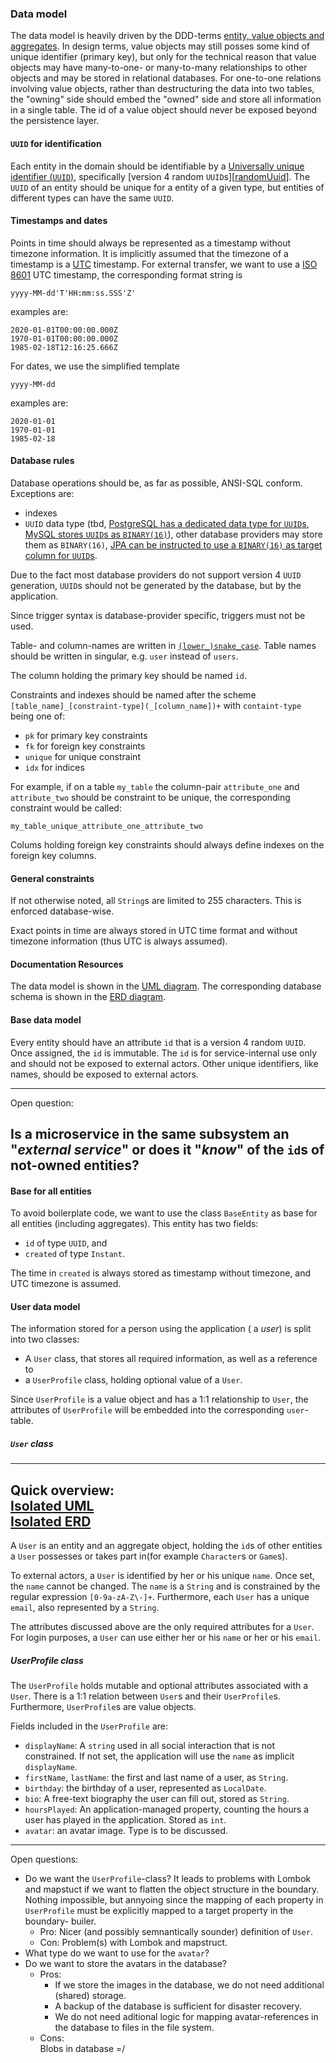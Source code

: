 ### Data model

The data model is heavily driven by the DDD-terms [entity, value objects and aggregates][dddBlocks].
In design terms, value objects may still posses some kind of unique identifier (primary key), but 
only for the technical reason that value objects may have many-to-one- or many-to-many relationships
to other objects and may be stored in relational databases. For one-to-one relations involving value 
objects, rather than destructuring the data into two tables, the "owning" side should embed the 
"owned" side and store all information in a single table. The id of a value object should never be
exposed beyond the persistence layer.

#### `UUID` for identification
Each entity in the domain should be identifiable by a 
[Universally unique identifier (`UUID`)][uuid], specifically
[version 4 random `UUID`s][[randomUuid]]. The `UUID` of an entity should be unique for a entity of a
given type, but entities of different types can have the same `UUID`.

#### Timestamps and dates

Points in time should always be represented as a timestamp without timezone information. It is
implicitly assumed that the timezone of a timestamp is a [UTC][utc] timestamp. For external
transfer, we want to use a [ISO 8601][iso8601] UTC timestamp, the corresponding format string is

    yyyy-MM-dd'T'HH:mm:ss.SSS'Z'
examples are:

    2020-01-01T00:00:00.000Z
    1970-01-01T00:00:00.000Z
    1985-02-18T12:16:25.666Z
   
For dates, we use the simplified template

    yyyy-MM-dd
examples are:

    2020-01-01
    1970-01-01
    1985-02-18
#### Database rules

Database operations should be, as far as possible, ANSI-SQL conform. Exceptions are:

- indexes
- `UUID` data type (tbd, [PostgreSQL has a dedicated data type for `UUID`s][postgresqlDataTypes], 
   [MySQL stores `UUID`s as `BINARY(16)`][mysqlUuid]), other database providers may store them as 
   `BINARY(16)`,
   [JPA can be instructed to use a `BINARY(16)` as target column for `UUID`s][jpaUuidBin16].

Due to the fact most database providers do not support version 4 `UUID` generation, `UUID`s should
not be generated by the database, but by the application.

Since trigger syntax is database-provider specific, triggers must not be used.

Table- and column-names are written in [`(lower_)snake_case`][snakeCase]. Table names should be 
written in singular, e.g. `user` instead of `users`.

The column holding the primary key should be named `id`.

Constraints and indexes should be named after the scheme 
`[table_name]_[constraint-type](_[column_name])+` with `containt-type` being one of:

- `pk` for primary key constraints
- `fk` for foreign key constraints
- `unique` for unique constraint
- `idx` for indices

For example, if on a table `my_table` the column-pair `attribute_one` and `attribute_two` should be 
constraint to be unique, the corresponding constraint would be called:

    my_table_unique_attribute_one_attribute_two
Colums holding foreign key constraints should always define indexes on the foreign key columns.


#### General constraints

If not otherwise noted, all `String`s are limited to 255 characters. This is enforced database-wise.

Exact points in time are always stored in UTC time format and without timezone information (thus UTC
is always assumed).

#### Documentation Resources

The data model is shown in the [UML diagram][uml]. The corresponding database schema is shown in the
[ERD diagram][erd].

#### Base data model

Every entity should have an attribute `id` that is a version 4 random `UUID`. Once 
assigned, the `id` is immutable. The `id` is for service-internal use only and should not be exposed
to external actors. Other unique identifiers, like names, should be exposed to external actors.

---
Open question:

Is a microservice in the same subsystem an "*external service*" or does it "*know*" of the `id`s
of not-owned entities? 
---

#### Base for all entities

To avoid boilerplate code, we want to use the class `BaseEntity` as base for all entities (including
aggregates). This entity has two fields:
- `id` of type `UUID`, and
- `created` of type `Instant`. 

The time in `created` is always stored as timestamp without timezone, and UTC timezone is assumed.

#### User data model

The information stored for a person using the application ( a *user*) is split into two classes:

- A `User` class, that stores all required information, as well as a reference to
- a `UserProfile` class, holding optional value of a `User`.

Since `UserProfile` is a value object and has a 1:1 relationship to `User`, the attributes of 
`UserProfile` will be embedded into the corresponding `user`-table.

##### `User` class

---
Quick overview:<br>
[Isolated UML][userUml]<br>
[Isolated ERD][userErd]<br>
---

A `User` is an entity and an aggregate object, holding the `id`s of other entities a `User` 
possesses or takes part in(for example `Character`s or `Game`s).
 
To external actors, a `User` is identified by her or his unique `name`. Once set, the `name` cannot
be changed. The `name` is a `String` and is constrained by the regular expression `[0-9a-zA-Z\-]+`.
Furthermore, each `User` has a unique `email`, also represented by a `String`. 

The attributes discussed above are the only required attributes for a `User`. For login purposes,
a `User` can use either her or his `name` or her or his `email`.

##### UserProfile class

The `UserProfile` holds mutable and optional attributes associated with a `User`. There is a 1:1 
relation between `User`s and their `UserProfile`s. Furthermore, `UserProfile`s are value objects.

Fields included in the `UserProfile` are:
- `displayName`: A `string` used in all social interaction that is not constrained. If not set,
  the application will use the `name` as implicit `displayName`.
- `firstName`, `lastName`: the first and last name of a user, as `String`.
- `birthday`: the birthday of a user, represented as `LocalDate`.
- `bio`: A free-text biography the user can fill out, stored as `String`.
- `hoursPlayed`: An application-managed property, counting the hours a user has played in the 
   application. Stored as `int`.
- `avatar`: an avatar image. Type is to be discussed.

---
Open questions:
- Do we want the `UserProfile`-class? It leads to problems with Lombok and mapstuct if we want to
  flatten the object structure in the boundary. Nothing impossible, but annyoing since the mapping 
  of each property in `UserProfile` must be explicitly mapped to a target property in the boundary-
  builer.
  - Pro:
    Nicer (and possibly semnantically sounder) definition of `User`.
  - Con:
    Problem(s) with Lombok and mapstruct.
- What type do we want to use for the `avatar`?
- Do we want to store the avatars in the database?
  - Pros: 
    - If we store the images in the database, we do not need additional (shared) storage.
    - A backup of the database is sufficient for disaster recovery.
    - We do not need aditional logic for mapping avatar-references in the database to files in the file system.
  - Cons:<br>
    Blobs in database =/

[dddBlocks]: https://en.wikipedia.org/wiki/Domain-driven_design#Building_blocks
[uuid]: https://en.wikipedia.org/wiki/Universally_unique_identifier
[randomUuid]: https://en.wikipedia.org/wiki/Universally_unique_identifier#Version_4_(random)
[utc]: https://en.wikipedia.org/wiki/Coordinated_Universal_Time
[iso8601]: https://en.wikipedia.org/wiki/Coordinated_Universal_Time
[postgresqlDataTypes]: https://www.postgresqltutorial.com/postgresql-data-types/
[mysqlUuid]: https://mysqlserverteam.com/mysql-8-0-uuid-support/
[uuid-ossp]: https://www.postgresql.org/docs/10/uuid-ossp.html
[jpaUuidBin16]: https://phauer.com/2016/uuids-hibernate-mysql/
[snakeCase]: https://en.wikipedia.org/wiki/Snake_case
[uml]: UML.puml
[erd]: ERD.
[userUml]: userUML.puml
[userErd]: userERD.puml